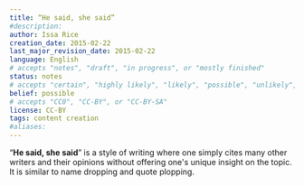 ```yaml
---
title: “He said, she said”
#description: 
author: Issa Rice
creation_date: 2015-02-22
last_major_revision_date: 2015-02-22
language: English
# accepts "notes", "draft", "in progress", or "mostly finished"
status: notes
# accepts "certain", "highly likely", "likely", "possible", "unlikely", "highly unlikely", "remote", "impossible", "log", "emotional", or "fiction"
belief: possible
# accepts "CC0", "CC-BY", or "CC-BY-SA"
license: CC-BY
tags: content creation
#aliases: 
---
```


“**He said, she said**” is a style of writing where one simply cites many other writers and their opinions without offering one's unique insight on the topic.
It is similar to name dropping and quote plopping.
